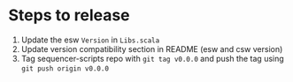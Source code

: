 # Steps to release

1. Update the esw `Version` in `Libs.scala`
2. Update version compatibility section in README (esw and csw version)
3. Tag sequencer-scripts repo with `git tag v0.0.0` and push the tag using `git push origin v0.0.0`
